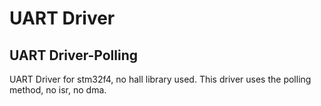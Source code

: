 # UART Driver 
## UART Driver-Polling

UART Driver for stm32f4, no hall library used.
This driver uses the polling method, no isr, no dma.
